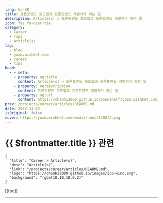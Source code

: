 ```yaml
---
lang: ko-KR
title: 프론트엔드 로드맵과 프론트엔드 개발자가 하는 일
description: Article(s) > 프론트엔드 로드맵과 프론트엔드 개발자가 하는 일
icon: fas fa-user-tie
category: 
  - Career
  - Tips
  - Article(s)
tag: 
  - blog
  - yozm.wishket.com
  - career
  - tips
head:
  - - meta:
    - property: og:title
      content: Article(s) > 프론트엔드 로드맵과 프론트엔드 개발자가 하는 일
    - property: og:description
      content: 프론트엔드 로드맵과 프론트엔드 개발자가 하는 일
    - property: og:url
      content: https://chanhi2000.github.io/bookshelf/yozm.wishket.com/2302.html
prev: /projects/career/articles/README.md
date: 2023-11-03
isOriginal: false
cover: https://yozm.wishket.com/media/news/2302/2.png
---
```


# {{ $frontmatter.title }} 관련

```component VPCard
{
  "title": "Career > Article(s)",
  "desc": "Article(s)",
  "link": "/projects/career/articles/README.md",
  "logo": "https://chanhi2000.github.io/images/ico-wind.svg",
  "background": "rgba(10,10,10,0.2)"
}
```

[[toc]]

---

<SiteInfo
  name="프론트엔드 로드맵과 프론트엔드 개발자가 하는 일 | 요즘IT"
  desc="프론트엔드에 관심이 있다면 기본적으로 HTML, CSS, JAVASCRIPT 등의 용어는 들어보셨을 텐데요. 비전공자&입문자라면 뭐부터 공부해야 할지 막막한 경우가 많습니다. 이번 글에서는 전체적인 프론트엔드 로드맵을 살펴보고, 웹 개발자로서의 성장 과정을 조망해 보겠습니다."
  url="https://yozm.wishket.com/magazine/detail/2302/"
  logo="https://yozm.wishket.com/favicon.ico"
  preview="https://yozm.wishket.com/media/news/2302/2.png"/>

<!-- TODO: 작성 -->

